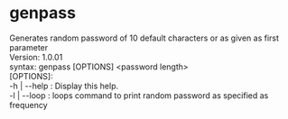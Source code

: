 # genpass


Generates random password of 10 default characters or as given as first parameter <br>
Version: 1.0.01 <br>
syntax: genpass  [OPTIONS] \<password length\> <br>
[OPTIONS]: <br>
-h | --help : Display this help. <br>
-l | --loop <frequency>: loops command to print random password as specified as frequency
